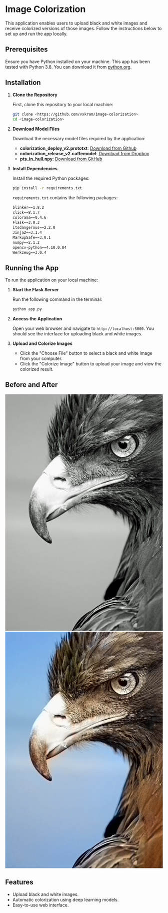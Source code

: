 # Image Colorization 

This application enables users to upload black and white images and receive colorized versions of those images. Follow the instructions below to set up and run the app locally.

## Prerequisites

Ensure you have Python installed on your machine. This app has been tested with Python 3.8. You can download it from [python.org](https://www.python.org/downloads/).

## Installation

1. **Clone the Repository**

   First, clone this repository to your local machine:

   ```bash
   git clone <https://github.com/vxkram/image-colorization>
   cd <image-colorization>
   ```

2. **Download Model Files**

   Download the necessary model files required by the application:

   - **colorization_deploy_v2.prototxt**: [Download from Github](https://github.com/richzhang/colorization/blob/caffe/colorization/models/colorization_deploy_v2.prototxt)
   - **colorization_release_v2.caffemodel**: [Download from Dropbox](https://www.dropbox.com/s/dx0qvhhp5hbcx7z/colorization_release_v2.caffemodel?dl=1)
   -  **pts_in_hull.npy**: [Download from GitHub](https://github.com/richzhang/colorization/blob/caffe/colorization/resources/pts_in_hull.npy)

3. **Install Dependencies**

   Install the required Python packages:

   ```bash
   pip install -r requirements.txt
   ```

   `requirements.txt` contains the following packages:

   ```
   blinker==1.8.2
   click==8.1.7
   colorama==0.4.6
   Flask==3.0.3
   itsdangerous==2.2.0
   Jinja2==3.1.4
   MarkupSafe==3.0.1
   numpy==2.1.2
   opencv-python==4.10.0.84
   Werkzeug==3.0.4
   ```

## Running the App

To run the application on your local machine:

1. **Start the Flask Server**

   Run the following command in the terminal:

   ```bash
   python app.py
   ```

2. **Access the Application**

   Open your web browser and navigate to `http://localhost:5000`. You should see the interface for uploading black and white images.

3. **Upload and Colorize Images**

   - Click the "Choose File" button to select a black and white image from your computer.
   - Click the "Colorize Image" button to upload your image and view the colorized result.

## Before and After

![Before Colorization](/uploads/eagle.jpg)
![After Colorization](/uploads/colorized_eagle.jpg)

## Features

- Upload black and white images.
- Automatic colorization using deep learning models.
- Easy-to-use web interface.

